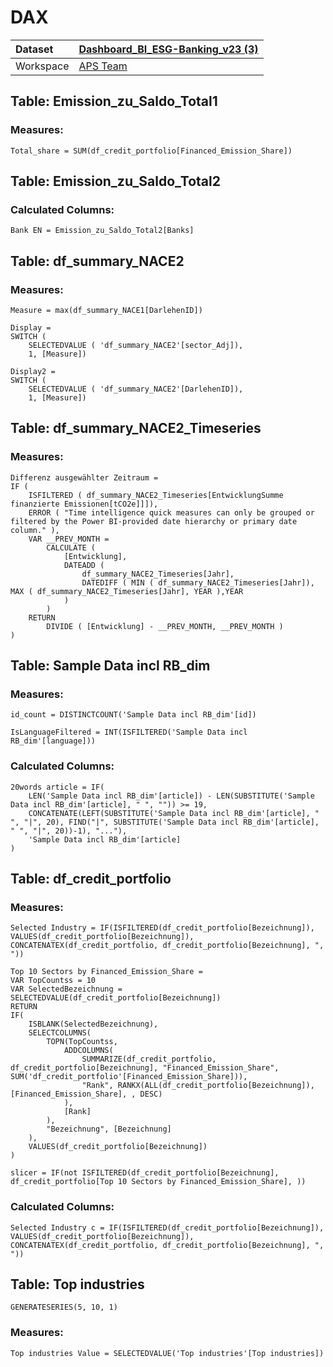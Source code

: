 



# DAX

|Dataset|[Dashboard_BI_ESG-Banking_v23 (3)](./../Dashboard_BI_ESG-Banking_v23-(3).md)|
| :--- | :--- |
|Workspace|[APS Team](../../Workspaces/APS-Team.md)|

## Table: Emission_zu_Saldo_Total1

### Measures:


```dax
Total_share = SUM(df_credit_portfolio[Financed_Emission_Share])
```


## Table: Emission_zu_Saldo_Total2

### Calculated Columns:


```dax
Bank EN = Emission_zu_Saldo_Total2[Banks]
```


## Table: df_summary_NACE2

### Measures:


```dax
Measure = max(df_summary_NACE1[DarlehenID])
```



```dax
Display = 
SWITCH (
    SELECTEDVALUE ( 'df_summary_NACE2'[sector_Adj]),
    1, [Measure])
```



```dax
Display2 = 
SWITCH (
    SELECTEDVALUE ( 'df_summary_NACE2'[DarlehenID]),
    1, [Measure])
```


## Table: df_summary_NACE2_Timeseries

### Measures:


```dax
Differenz ausgewählter Zeitraum = 
IF (
    ISFILTERED ( df_summary_NACE2_Timeseries[EntwicklungSumme finanzierte Emissionen[tCO2e]]]),
    ERROR ( "Time intelligence quick measures can only be grouped or filtered by the Power BI-provided date hierarchy or primary date column." ),
    VAR __PREV_MONTH =
        CALCULATE (
            [Entwicklung],
            DATEADD (
                df_summary_NACE2_Timeseries[Jahr],
                DATEDIFF ( MIN ( df_summary_NACE2_Timeseries[Jahr]), MAX ( df_summary_NACE2_Timeseries[Jahr], YEAR ),YEAR
            )
        )
    RETURN
        DIVIDE ( [Entwicklung] - __PREV_MONTH, __PREV_MONTH )
)
```


## Table: Sample Data incl RB_dim

### Measures:


```dax
id_count = DISTINCTCOUNT('Sample Data incl RB_dim'[id])
```



```dax
IsLanguageFiltered = INT(ISFILTERED('Sample Data incl RB_dim'[language]))
```


### Calculated Columns:


```dax
20words article = IF(
    LEN('Sample Data incl RB_dim'[article]) - LEN(SUBSTITUTE('Sample Data incl RB_dim'[article], " ", "")) >= 19,
    CONCATENATE(LEFT(SUBSTITUTE('Sample Data incl RB_dim'[article], " ", "|", 20), FIND("|", SUBSTITUTE('Sample Data incl RB_dim'[article], " ", "|", 20))-1), "..."),
    'Sample Data incl RB_dim'[article]
)
```


## Table: df_credit_portfolio

### Measures:


```dax
Selected Industry = IF(ISFILTERED(df_credit_portfolio[Bezeichnung]), VALUES(df_credit_portfolio[Bezeichnung]), CONCATENATEX(df_credit_portfolio, df_credit_portfolio[Bezeichnung], ", "))
```



```dax
Top 10 Sectors by Financed_Emission_Share = 
VAR TopCountss = 10
VAR SelectedBezeichnung = SELECTEDVALUE(df_credit_portfolio[Bezeichnung])
RETURN 
IF(
    ISBLANK(SelectedBezeichnung),
    SELECTCOLUMNS(
        TOPN(TopCountss, 
            ADDCOLUMNS(
                SUMMARIZE(df_credit_portfolio, df_credit_portfolio[Bezeichnung], "Financed_Emission_Share", SUM('df_credit_portfolio'[Financed_Emission_Share])),
                "Rank", RANKX(ALL(df_credit_portfolio[Bezeichnung]), [Financed_Emission_Share], , DESC)
            ), 
            [Rank]
        ),
        "Bezeichnung", [Bezeichnung]
    ),
    VALUES(df_credit_portfolio[Bezeichnung])
)
```



```dax
slicer = IF(not ISFILTERED(df_credit_portfolio[Bezeichnung], df_credit_portfolio[Top 10 Sectors by Financed_Emission_Share], ))
```


### Calculated Columns:


```dax
Selected Industry c = IF(ISFILTERED(df_credit_portfolio[Bezeichnung]), VALUES(df_credit_portfolio[Bezeichnung]), CONCATENATEX(df_credit_portfolio, df_credit_portfolio[Bezeichnung], ", "))
```


## Table: Top industries


```dax
GENERATESERIES(5, 10, 1)
```


### Measures:


```dax
Top industries Value = SELECTEDVALUE('Top industries'[Top industries])
```

